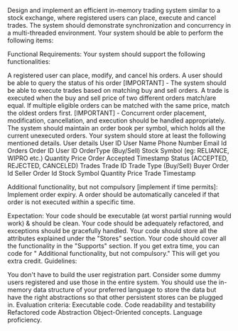 Design and implement an efficient in-memory trading system similar to a stock exchange, where registered users can place, execute and cancel trades. The system should demonstrate synchronization and concurrency in a multi-threaded environment. Your system should be able to perform the following items:

Functional Requirements:
Your system should support the following functionalities:

A registered user can place, modify, and cancel his orders.
A user should be able to query the status of his order
[IMPORTANT] - The system should be able to execute trades based on matching buy and sell orders. A trade is executed when the buy and sell price of two different orders match/are equal. If multiple eligible orders can be matched with the same price, match the oldest orders first.
[IMPORTANT] - Concurrent order placement, modification, cancellation, and execution should be handled appropriately.
The system should maintain an order book per symbol, which holds all the current unexecuted orders. Your system should store at least the following mentioned details.
User details
    User ID
    User Name
    Phone Number
    Email Id
Orders
    Order ID
    User ID
    OrderType (Buy/Sell)
    Stock Symbol (eg: RELIANCE, WIPRO etc.)
    Quantity
    Price
    Order Accepted Timestamp
    Status (ACCEPTED, REJECTED, CANCELED)
Trades
    Trade ID
    Trade Type (Buy/Sell)
    Buyer Order Id
    Seller Order Id
    Stock Symbol
    Quantity
    Price
    Trade Timestamp

Additional functionality, but not compulsory [implement if time permits]:
Implement order expiry. A order should be automatically canceled if that order is not executed within a specific time.

Expectation:
    Your code should be executable (at worst partial running would work) & should be clean.
    Your code should be adequately refactored, and exceptions should be gracefully handled.
    Your code should store all the attributes explained under the "Stores" section.
    Your code should cover all the functionality in the "Supports" section.
If you get extra time, you can code for " Additional functionality, but not compulsory." This will get you extra credit.
Guidelines:

You don't have to build the user registration part. Consider some dummy users registered and use those in the entire system.
You should use the in-memory data structure of your preferred language to store the data but have the right abstractions so that other persistent stores can be plugged in.
Evaluation criteria:
    Executable code.
    Code readability and testability
    Refactored code
    Abstraction
    Object-Oriented concepts.
    Language proficiency.